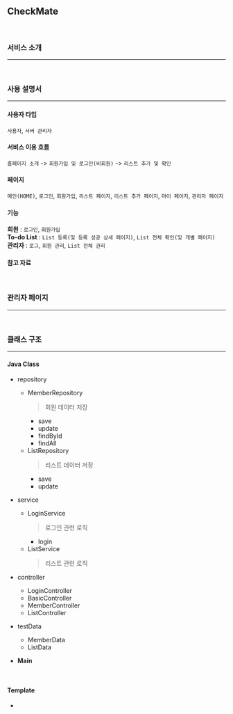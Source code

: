 ## CheckMate
<br>

### 서비스 소개
---
<br>


### 사용 설명서
---

  #### 사용자 타입
  `사용자`, `서버 관리자`
  #### 서비스 이용 흐름
  `홈페이지 소개` -> `회원가입 및 로그인(비회원)` -> `리스트 추가 및 확인`
  #### 페이지
  `메인(HOME)`, `로그인`, `회원가입`, `리스트 페이지`, `리스트 추가 페이지`, `마이 페이지`, `관리자 페이지`
  #### 기능
  **회원** : `로그인`, `회원가입` <br>
  **To-do List** : `List 등록(및 등록 성공 상세 페이지)`, `List 전체 확인(및 개별 페이지)` <br>
  **관리자** : `로그`, `회원 관리`, `List 전체 관리` <br>
  #### 참고 자료
<br>


### 관리자 페이지
---
<br>


### 클래스 구조
---
#### Java Class
- repository
  - MemberRepository
    > 회원 데이터 저장
    - save
    - update
    - findById
    - findAll
  - ListRepository
    > 리스트 데이터 저장
    - save
    - update
      
- service
  - LoginService
    > 로그인 관련 로직
    - login
  - ListService
    > 리스트 관련 로직
- controller
  - LoginController
  - BasicController
  - MemberController
  - ListController
- testData
  - MemberData
  - ListData
- **Main**
<br>

#### Template
- 

<br>
